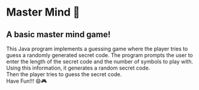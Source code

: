 Master  Mind 🎲
===============
A basic master mind game!
-------------------------
This Java program implements a guessing game where the player tries to guess a randomly generated secret code. 
The program prompts the user to enter the length of the secret code and the number of symbols to play with.  
Using this information, it generates a random secret code.  
Then the player tries to guess the secret code.  
Have Fun!!! 😄🎮
